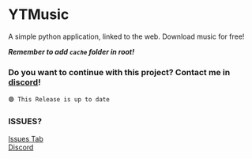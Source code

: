 # YTMusic
A simple python application, linked to the web. Download music for free!

***Remember to add `cache` folder in root!***

### Do you want to continue with this project? Contact me in [discord](https://discord.gg/y6qgqjbSPr)!

`🟢 This Release is up to date`

### ISSUES?
[Issues Tab](https://github.com/zscopuv/YTMusic/issues/new)
<br>
[Discord](https://discord.gg/y6qgqjbSPr)
